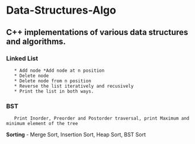 # Data-Structures-Algo
## C++ implementations of various data structures and algorithms.

### Linked List
       * Add node *Add node at n position
       * Delete node
       * Delete node from n position
       * Reverse the list iteratively and recusively
       * Print the list in both ways.
 
 ### BST 
       Print Inorder, Preorder and Postorder traversal, print Maximum and minimum element of the tree
 **Sorting** - Merge Sort, Insertion Sort, Heap Sort, BST Sort
